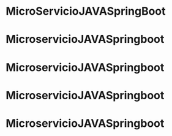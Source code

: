 # MicroServicioJAVASpringBoot
# MicroservicioJAVASpringboot
# MicroservicioJAVASpringboot
# MicroservicioJAVASpringboot
# MicroservicioJAVASpringboot
